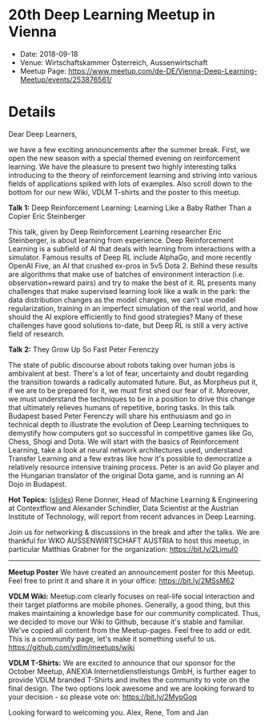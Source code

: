 # 20th Deep Learning Meetup in Vienna

* Date: 2018-09-18
* Venue: Wirtschaftskammer Österreich, Aussenwirtschaft
* Meetup Page: https://www.meetup.com/de-DE/Vienna-Deep-Learning-Meetup/events/253876561/


# Details

Dear Deep Learners,

we have a few exciting announcements after the summer break. First, we open the new season with a special themed evening on reinforcement learning. We have the pleasure to present two highly interesting talks introducing to the theory of reinforcement learning and striving into various fields of applications spiked with lots of examples. Also scroll down to the bottom for our new Wiki, VDLM T-shirts and the poster to this meetup.

**Talk 1:**
Deep Reinforcement Learning: Learning Like a Baby Rather Than a Copier
Eric Steinberger

This talk, given by Deep Reinforcement Learning researcher Eric Steinberger, is about learning from experience. Deep Reinforcement Learning is a subfield of AI that deals with learning from interactions with a simulator. Famous results of Deep RL include AlphaGo, and more recently OpenAI Five, an AI that crushed ex-pros in 5v5 Dota 2. Behind these results are algorithms that make use of batches of environment interaction (i.e. observation+reward pairs) and try to make the best of it. RL presents many challenges that make supervised learning look like a walk in the park: the data distribution changes as the model changes, we can't use model regularization, training in an imperfect simulation of the real world, and how should the AI explore efficiently to find good strategies? Many of these challenges have good solutions to-date, but Deep RL is still a very active field of research.

**Talk 2:**
They Grow Up So Fast
Peter Ferenczy

The state of public discourse about robots taking over human jobs is ambivalent at best. There's a lot of fear, uncertainty and doubt regarding the transition towards a radically automated future. But, as Morpheus put it, if we are to be prepared for it, we must first shed our fear of it. Moreover, we must understand the techniques to be in a position to drive this change that ultimately relieves humans of repetitive, boring tasks.
In this talk Budapest based Peter Ferenczy will share his enthusiasm and go in technical depth to illustrate the evolution of Deep Learning techniques to demystify how computers got so successful in competitive games like Go, Chess, Shogi and Dota. We will start with the basics of Reinforcement Learning, take a look at neural network architectures used, understand Transfer Learning and a few extras like how it's possible to democratize a relatively resource intensive training process.
Peter is an avid Go player and the Hungarian translator of the original Dota game, and is running an AI Dojo in Budapest.

**Hot Topics:** ([slides](./slides/1_Intro_Announcements_Hot_Topics.pdf))
Rene Donner, Head of Machine Learning & Engineering at Contextflow and Alexander Schindler, Data Scientist at the Austrian Institute of Technology, will report from recent advances in Deep Learning.

Join us for networking & discussions in the break and after the talks.
We are thankful for WKO AUSSENWIRTSCHAFT AUSTRIA to host this meetup, in particular Matthias Grabner for the organization:
https://bit.ly/2LjmuI0

---

**Meetup Poster**
We have created an announcement poster for this Meetup. Feel free to print it and share it in your office:
https://bit.ly/2MSsM62

**VDLM Wiki:**
Meetup.com clearly focuses on real-life social interaction and their target platforms are mobile phones. Generally, a good thing, but this makes maintaining a knowledge base for our community complicated. Thus, we decided to move our Wiki to Github, because it's stable and familiar. We've copied all content from the Meetup-pages. Feel free to add or edit. This is a community page, let's make it something useful to us.
https://github.com/vdlm/meetups/wiki

**VDLM T-Shirts:**
We are excited to announce that our sponsor for the October Meetup, ANEXIA Internetdienstleistungs GmbH, is further eager to provide VDLM branded T-Shirts and invites the community to vote on the final design. The two options look awesome and we are looking forward to your decision - so please vote on:
https://bit.ly/2MypGoq

Looking forward to welcoming you.
Alex, Rene, Tom and Jan